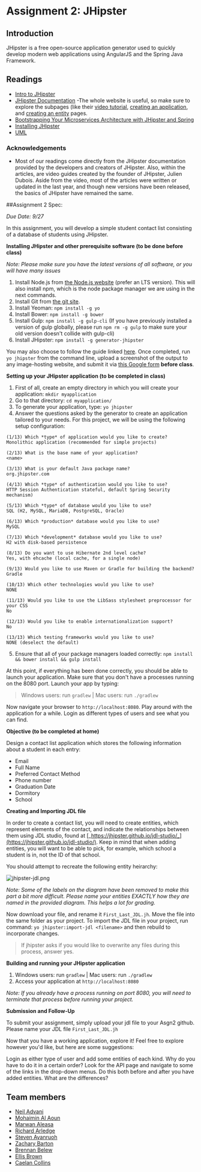 # Assignment 2: JHipster 
## Introduction

JHipster is a free open-source application generator used to quickly develop modern web applications using AngularJS and the Spring Java Framework.

## Readings
+ [Intro to JHipster](https://spring.io/blog/2015/02/10/introducing-jhipster)
+ [JHipster Documentation](https://jhipster.github.io/)
-The whole website is useful, so make sure to explore the subpages (like their [video tutorial](https://jhipster.github.io/video-tutorial/), [creating an application](https://jhipster.github.io/creating-an-app/), and [creating an entity]( https://jhipster.github.io/creating-an-entity/) pages. 
+ [Bootstrapping Your Microservices Architecture with JHipster and Spring](https://blog.heroku.com/bootstrapping_your_microservices_architecture_with_jhipster_and_spring)
+ [Installing JHipster](http://www.uvionicstech.com/blog/development/jhipster-installation-and-build-guide/)
+ [UML](https://jhipster.github.io/jhipster-uml/)

### Acknowledgements
+ Most of our readings come directly from the JHipster documentation provided by the developers and creators of JHipster. Also, within the articles, are video guides created by the founder of JHipster, Julien Dubois. Aside from the video, most of the articles were written or updated in the last year, and though new versions have been released, the basics of JHipster have remained the same.

##Assignment 2 Spec: 

*Due Date: 9/27*

In this assignment, you will develop a simple student contact list consisting of a database of students using JHipster.

**Installing JHipster and other prerequisite software (to be done before class)**

*Note: Please make sure you have the latest versions of all software, or you will have many issues*

1. Install Node.js from [the Node.js website](http://nodejs.org/) (prefer an LTS version). This will also install npm, which is the node package manager we are using in the next commands.
2. Install Git from [the git site](https://git-scm.com/).
3. Install Yeoman: `npm install -g yo`
4. Install Bower: `npm install -g bower`
5. Install Gulp: `npm install -g gulp-cli` (If you have previously installed a version of gulp globally, please run `npm rm -g gulp` to make sure your old version doesn&#39;t collide with gulp-cli)
6. Install JHipster: `npm install -g generator-jhipster`


You may also choose to follow the guide linked [here](http://www.uvionicstech.com/blog/development/jhipster-installation-and-build-guide/).
Once completed, run `yo jhipster` from the command line, upload a screenshot of the output to any image-hosting website, and submit it via [this Google form](https://docs.google.com/forms/d/e/1FAIpQLSfGNnvSN1LOC54gLVoSsFfHPv6KHVt-dVgX_Elnq7dWBEMMpw/viewform)
**before class**.

 **Setting up your JHipster application (to be completed in class)**

1. First of all, create an empty directory in which you will create your application: `mkdir myapplication`
2. Go to that directory: `cd myapplication/`
3. To generate your application, type: `yo jhipster`
4. Answer the questions asked by the generator to create an application tailored to your needs.
For this project, we will be using the following setup configuration:
```
(1/13) Which *type* of application would you like to create?
Monolithic application (recommended for simple projects)

(2/13) What is the base name of your application?
<name>

(3/13) What is your default Java package name?
org.jhipster.com

(4/13) Which *type* of authentication would you like to use?
HTTP Session Authentication stateful, default Spring Security mechanism)

(5/13) Which *type* of database would you like to use?
SQL (H2, MySQL, MariaDB, PostgreSQL, Oracle)

(6/13) Which *production* database would you like to use?
MySQL

(7/13) Which *development* database would you like to use?
H2 with disk-based persistence

(8/13) Do you want to use Hibernate 2nd level cache?
Yes, with ehcache (local cache, for a single node)

(9/13) Would you like to use Maven or Gradle for building the backend?
Gradle

(10/13) Which other technologies would you like to use?
NONE

(11/13) Would you like to use the LibSass stylesheet preprocessor for your CSS
No

(12/13) Would you like to enable internationalization support?
No

(13/13) Which testing frameworks would you like to use?
NONE (deselect the default)
```

5. Ensure that all of your package managers loaded correctly: `npm install && bower install && gulp install`

At this point, if everything has been done correctly, you should be able to launch your application. Make sure that you don't have a processes running on the 8080 port.
Launch your app by typing:
>Windows users: run `gradlew` | Mac users: run `./gradlew`

Now navigate your browser to `http://localhost:8080`. Play around with the application for a while. Login as different types of users and see what you can find.

**Objective (to be completed at home)**

Design a contact list application which stores the following information about a student in each entry:

- Email
- Full Name
- Preferred Contact Method
- Phone number
- Graduation Date
- Dormitory
- School

**Creating and Importing JDL file**

In order to create a contact list, you will need to create entities, which represent elements of the contact, and indicate the relationships between them using JDL studio, found at [_https://jhipster.github.io/jdl-studio/_](https://jhipster.github.io/jdl-studio/). Keep in mind that when adding entities, you will want to be able to pick, for example, which school a student is in, not the ID of that school.

You should attempt to recreate the following entity heirarchy:

![jhipster-jdl.png](http://s9.postimg.org/v0h4lnmrz/pic.png)

*Note: Some of the labels on the diagram have been removed to make this part a bit more difficult. Please name your entities EXACTLY how they are named in the provided diagram. This helps a lot for grading.*

Now download your file, and rename it `First_Last_JDL.jh`. Move the file into the same folder as your project. To import the JDL file in your project, run command: `yo jhipster:import-jdl <filename>` and then rebuild to incorporate changes.

> If jhipster asks if you would like to overwrite any files during this process, answer yes.

**Building and running your JHipster application**

1. Windows users: run `gradlew` | Mac users: run `./gradlew`
2. Access your application at `http://localhost:8080`

*Note: If you already have a process running on port 8080, you will need to terminate that process before running your project.*

**Submission and Follow-Up**

To submit your assignment, simply upload your jdl file to your Asgn2 github. Please name your JDL file `First_Last_JDL.jh`

Now that you have a working application, explore it! Feel free to explore however you'd like, but here are some suggestions:

Login as either type of user and add some entities of each kind. Why do you have to do it in a certain order?
Look for the API page and navigate to some of the links in the drop-down menus. Do this both before and after you have added entities. What are the differences?



## Team members

+ [Neil Advani](mailto:neil.advani@vanderbilt.edu)
+ [Mohaimin Al Aoun](mailto:mohaimin.al.aoun@vanderbilt.edu)
+ [Marwan Aleasa](mailto:marwan.a.aleasa@vanderbilt.edu)
+ [Richard Arledge](richard.b.arledge@Vanderbilt.Edu)
+ [Steven Ayanruoh](mailto:steven.ayanruoh@vanderbilt.edu)
+ [Zachary Barton](mailto:zachary.m.barton@Vanderbilt.Edu)
+ [Brennan Belew](mailto:brennan.c.belew@vanderbilt.edu)
+ [Ellis Brown](mailto:ellis.l.brown@vanderbilt.edu)
+ [Caelan Collins](mailto:caelan.p.collins@vanderbilt.edu)
